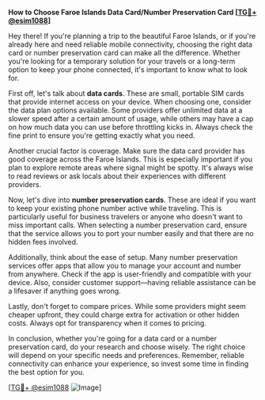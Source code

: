 **How to Choose Faroe Islands Data Card/Number Preservation Card [[TG💪+ @esim1088](https://t.me/s/esim1088)]**

Hey there! If you're planning a trip to the beautiful Faroe Islands, or if you're already here and need reliable mobile connectivity, choosing the right data card or number preservation card can make all the difference. Whether you're looking for a temporary solution for your travels or a long-term option to keep your phone connected, it's important to know what to look for.

First off, let's talk about **data cards**. These are small, portable SIM cards that provide internet access on your device. When choosing one, consider the data plan options available. Some providers offer unlimited data at a slower speed after a certain amount of usage, while others may have a cap on how much data you can use before throttling kicks in. Always check the fine print to ensure you're getting exactly what you need.

Another crucial factor is coverage. Make sure the data card provider has good coverage across the Faroe Islands. This is especially important if you plan to explore remote areas where signal might be spotty. It's always wise to read reviews or ask locals about their experiences with different providers.

Now, let's dive into **number preservation cards**. These are ideal if you want to keep your existing phone number active while traveling. This is particularly useful for business travelers or anyone who doesn't want to miss important calls. When selecting a number preservation card, ensure that the service allows you to port your number easily and that there are no hidden fees involved.

Additionally, think about the ease of setup. Many number preservation services offer apps that allow you to manage your account and number from anywhere. Check if the app is user-friendly and compatible with your device. Also, consider customer support—having reliable assistance can be a lifesaver if anything goes wrong.

Lastly, don't forget to compare prices. While some providers might seem cheaper upfront, they could charge extra for activation or other hidden costs. Always opt for transparency when it comes to pricing.

In conclusion, whether you're going for a data card or a number preservation card, do your research and choose wisely. The right choice will depend on your specific needs and preferences. Remember, reliable connectivity can enhance your experience, so invest some time in finding the best option for you.

[[TG💪+ @esim1088](https://t.me/s/esim1088) ![Image](https://i.postimg.cc/Y0z9fWf4/image.png)]